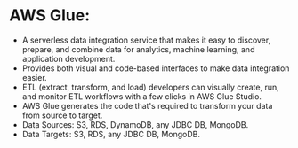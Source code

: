 # AWS Glue:
- A serverless data integration service that makes it easy to discover, prepare, and combine data for analytics, machine learning, and application development. 
- Provides both visual and code-based interfaces to make data integration easier. 
- ETL (extract, transform, and load) developers can visually create, run, and monitor ETL workflows with a few clicks in AWS Glue Studio. 
- AWS Glue generates the code that's required to transform your data from source to target. 
- Data Sources: S3, RDS, DynamoDB, any JDBC DB, MongoDB.
- Data Targets: S3, RDS, any JDBC DB, MongoDB.